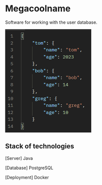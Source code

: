 # Megacoolname

Software for working with the user database.

![img.png](img.png)

## Stack of technologies
[Server] Java

[Database] PostgreSQL

[Deployment] Docker

